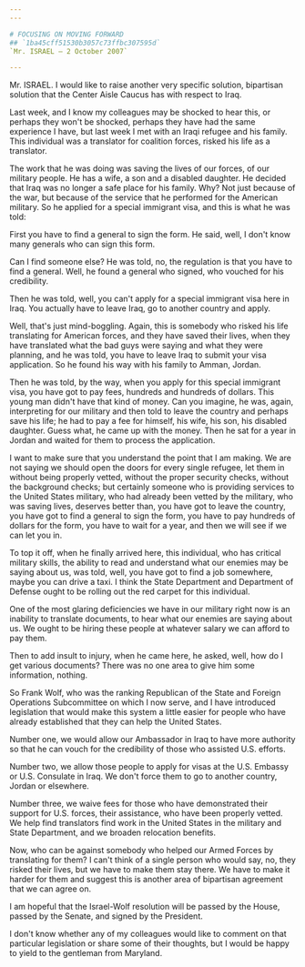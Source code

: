```yaml
---
---

# FOCUSING ON MOVING FORWARD
## `1ba45cff51530b3057c73ffbc307595d`
`Mr. ISRAEL — 2 October 2007`

---
```



Mr. ISRAEL. I would like to raise another very specific solution, 
bipartisan solution that the Center Aisle Caucus has with respect to 
Iraq.

Last week, and I know my colleagues may be shocked to hear this, or 
perhaps they won't be shocked, perhaps they have had the same 
experience I have, but last week I met with an Iraqi refugee and his 
family. This individual was a translator for coalition forces, risked 
his life as a translator.

The work that he was doing was saving the lives of our forces, of our 
military people. He has a wife, a son and a disabled daughter. He 
decided that Iraq was no longer a safe place for his family. Why? Not 
just because of the war, but because of the service that he performed 
for the American military. So he applied for a special immigrant visa, 
and this is what he was told:


First you have to find a general to sign the form. He said, well, I 
don't know many generals who can sign this form.

Can I find someone else? He was told, no, the regulation is that you 
have to find a general. Well, he found a general who signed, who 
vouched for his credibility.

Then he was told, well, you can't apply for a special immigrant visa 
here in Iraq. You actually have to leave Iraq, go to another country 
and apply.

Well, that's just mind-boggling. Again, this is somebody who risked 
his life translating for American forces, and they have saved their 
lives, when they have translated what the bad guys were saying and what 
they were planning, and he was told, you have to leave Iraq to submit 
your visa application. So he found his way with his family to Amman, 
Jordan.

Then he was told, by the way, when you apply for this special 
immigrant visa, you have got to pay fees, hundreds and hundreds of 
dollars. This young man didn't have that kind of money. Can you 
imagine, he was, again, interpreting for our military and then told to 
leave the country and perhaps save his life; he had to pay a fee for 
himself, his wife, his son, his disabled daughter. Guess what, he came 
up with the money. Then he sat for a year in Jordan and waited for them 
to process the application.

I want to make sure that you understand the point that I am making. 
We are not saying we should open the doors for every single refugee, 
let them in without being properly vetted, without the proper security 
checks, without the background checks; but certainly someone who is 
providing services to the United States military, who had already been 
vetted by the military, who was saving lives, deserves better than, you 
have got to leave the country, you have got to find a general to sign 
the form, you have to pay hundreds of dollars for the form, you have to 
wait for a year, and then we will see if we can let you in.

To top it off, when he finally arrived here, this individual, who has 
critical military skills, the ability to read and understand what our 
enemies may be saying about us, was told, well, you have got to find a 
job somewhere, maybe you can drive a taxi. I think the State Department 
and Department of Defense ought to be rolling out the red carpet for 
this individual.

One of the most glaring deficiencies we have in our military right 
now is an inability to translate documents, to hear what our enemies 
are saying about us. We ought to be hiring these people at whatever 
salary we can afford to pay them.

Then to add insult to injury, when he came here, he asked, well, how 
do I get various documents? There was no one area to give him some 
information, nothing.

So Frank Wolf, who was the ranking Republican of the State and 
Foreign Operations Subcommittee on which I now serve, and I have 
introduced legislation that would make this system a little easier for 
people who have already established that they can help the United 
States.

Number one, we would allow our Ambassador in Iraq to have more 
authority so that he can vouch for the credibility of those who 
assisted U.S. efforts.

Number two, we allow those people to apply for visas at the U.S. 
Embassy or U.S. Consulate in Iraq. We don't force them to go to another 
country, Jordan or elsewhere.

Number three, we waive fees for those who have demonstrated their 
support for U.S. forces, their assistance, who have been properly 
vetted. We help find translators find work in the United States in the 
military and State Department, and we broaden relocation benefits.

Now, who can be against somebody who helped our Armed Forces by 
translating for them? I can't think of a single person who would say, 
no, they risked their lives, but we have to make them stay there. We 
have to make it harder for them and suggest this is another area of 
bipartisan agreement that we can agree on.

I am hopeful that the Israel-Wolf resolution will be passed by the 
House, passed by the Senate, and signed by the President.

I don't know whether any of my colleagues would like to comment on 
that particular legislation or share some of their thoughts, but I 
would be happy to yield to the gentleman from Maryland.


